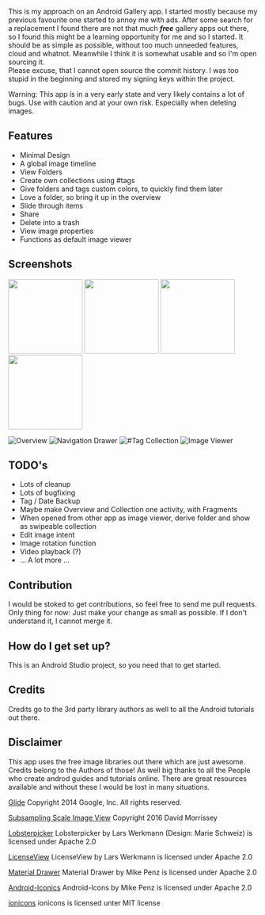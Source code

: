 This is my approach on an Android Gallery app. I started mostly because my previous favourite one started to annoy me with ads. After some search for a replacement I found there are not that much ***free*** gallery apps out there, so I found this might be a learning opportunity for me and so I started. It should be as simple as possible, without too much unneeded features, cloud and whatnot. Meanwhile I think it is somewhat usable and so I'm open sourcing it.  
Please excuse, that I cannot open source the commit history. I was too stupid in the beginning and stored my signing keys within the project.

Warning:
This app is in a very early state and very likely contains a lot of bugs. Use with caution and at your own risk. Especially when deleting images.

## Features

* Minimal Design
* A global image timeline
* View Folders
* Create own collections using #tags
* Give folders and tags custom colors, to quickly find them later
* Love a folder, so bring it up in the overview
* Slide through items
* Share
* Delete into a trash
* View image properties
* Functions as default image viewer

## Screenshots
 <img src="https://raw.githubusercontent.com/zmnpl/FreeGallery/master/screenshots/overview.png" width="150"> <img src="https://raw.githubusercontent.com/zmnpl/FreeGallery/master/screenshots/drawer.png" width="150"> <img src="https://raw.githubusercontent.com/zmnpl/FreeGallery/master/screenshots/tagcollection.png" width="150"> <img src="https://raw.githubusercontent.com/zmnpl/FreeGallery/master/screenshots/imageslider.png" width="150">


![Overview](https://raw.githubusercontent.com/zmnpl/FreeGallery/master/screenshots/overview.png "Overview") ![Navigation Drawer](https://raw.githubusercontent.com/zmnpl/FreeGallery/master/screenshots/drawer.png "Navigation Drawer") ![#Tag Collection](https://raw.githubusercontent.com/zmnpl/FreeGallery/master/screenshots/tagcollection.png "#Tag Collection") ![Image Viewer](https://raw.githubusercontent.com/zmnpl/FreeGallery/master/screenshots/imageslider.png "Image Viewer")


## TODO's
* Lots of cleanup
* Lots of bugfixing
* Tag / Date Backup
* Maybe make Overview and Collection one activity, with Fragments
* When opened from other app as image viewer, derive folder and show as swipeable collection
* Edit image intent
* Image rotation function
* Video playback (?)
* ... A lot more ... 

## Contribution ##

I would be stoked to get contributions, so feel free to send me pull requests. Only thing for now: Just make your change as small as possible. If I don't understand it, I cannot merge it.

## How do I get set up? ##

This is an Android Studio project, so you need that to get started.

## Credits ##

Credits go to the 3rd party library authors as well to all the Android tutorials out there.

## Disclaimer ##

This app uses the free image libraries out there which are just awesome. Credits belong to the Authors of those! As well big thanks to all the People who create androd guides and tutorials online. There are great resources available and without these I would be lost in many situations.

[Glide](https://github.com/bumptech/glide)
Copyright 2014 Google, Inc. All rights reserved.

[Subsampling Scale Image View](https://github.com/davemorrissey/subsampling-scale-image-view)
Copyright 2016 David Morrissey

[Lobsterpicker](https://github.com/LarsWerkman/Lobsterpicker)
Lobsterpicker by Lars Werkmann (Design: Marie Schweiz) is licensed under Apache 2.0

[LicenseView](https://github.com/LarsWerkman/LicenseView)
LicenseView by Lars Werkmann is licensed under Apache 2.0

[Material Drawer](https://github.com/mikepenz/MaterialDrawer)
Material Drawer by Mike Penz is licensed under Apache 2.0

[Android-Iconics](https://github.com/mikepenz/Android-Iconics)
Android-Icons by Mike Penz is licensed under Apache 2.0

[ionicons](http://ionicons.com)
ionicons is licensed unter MIT license
